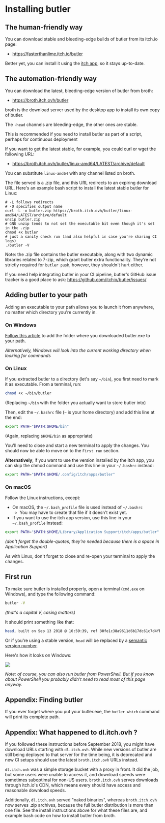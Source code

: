 
# Installing butler

## The human-friendly way

You can download stable and bleeding-edge builds of butler from its itch.io page:

  - <https://fasterthanlime.itch.io/butler>

Better yet, you can install it using the [itch app](https://itch.io/app), so it stays up-to-date.

## The automation-friendly way

You can download the latest, bleeding-edge version of butler from broth:

  - <https://broth.itch.ovh/butler>

broth is the download server used by the desktop app to install its own copy of butler.

The `-head` channels are bleeding-edge, the other ones are stable.

This is recommended if you need to install butler as part of a script, perhaps for continuous deployment

If you want to get the latest stable, for example, you could curl or wget the following URL:

  - <https://broth.itch.ovh/butler/linux-amd64/LATEST/archive/default>

You can substitute `linux-amd64` with any channel listed on broth.

The file served is a .zip file, and this URL redirects to an expiring download URL. Here's
an example bash script to install the latest stable butler for Linux:

```
# -L follows redirects
# -O specifies output name
curl -L -o butler.zip https://broth.itch.ovh/butler/linux-amd64/LATEST/archive/default
unzip butler.zip
# GNU unzip tends to not set the executable bit even though it's set in the .zip
chmod +x butler
# just a sanity check run (and also helpful in case you're sharing CI logs)
./butler -V
```

Note: the .zip file contains the butler executable, along with two dynamic
libraries related to 7-zip, which grant butler extra functionality. They're
not strictly required for `butler push`, however, they shouldn't hurt either.

If you need help integrating butler in your CI pipeline, butler's GitHub issue
tracker is a good place to ask: https://github.com/itchio/butler/issues/

## Adding butler to your path

Adding an executable to your path allows you to launch it from anywhere,
no matter which directory you're currently in.

### On Windows

[Follow this article](http://www.howtogeek.com/118594/how-to-edit-your-system-path-for-easy-command-line-access/) to add the folder where you downloaded butler.exe to your path.

*Alternatively, Windows will look into the current working directory when
looking for commands*

### On Linux

If you extracted butler to a directory (let's say `~/bin`), you first need
to mark it as executable. From a terminal, run:

```sh
chmod +x ~/bin/butler
```

(Replacing `~/bin` with the folder you actually want to store butler into)

Then, edit the `~/.bashrc` file (`~` is your home directory) and add this line
at the end:

```sh
export PATH="$PATH:$HOME/bin"
```

(Again, replacing `$HOME/bin` as appropriate)

You'll need to close and start a new terminal to apply the changes. You should
now be able to move on to the `First run` section.

**Alternatively**, if you want to use the version installed by the itch app,
you can skip the chmod command and use this line in your `~/.bashrc` instead:

```sh
export PATH="$PATH:$HOME/.config/itch/apps/butler"
```

### On macOS

Follow the Linux instructions, except:

  * On macOS, the `~/.bash_profile` file is used instead of `~/.bashrc`
    * You may have to create that file if it doesn't exist yet.
  * If you want to use the itch app version, use this line in your `~/.bash_profile` instead:

```sh
export PATH="$PATH:$HOME/Library/Application Support/itch/apps/butler"
```

*(don't forget the double-quotes, they're needed because there is a space in Application Support)*

As with Linux, don't forget to close and re-open your terminal to apply the changes.

## First run

To make sure butler is installed properly, open a terminal (`cmd.exe` on Windows),
and type the following command:

```bash
butler -V
```

*(that's a capital V, casing matters)*

It should print something like that:

```bash
head, built on Sep 13 2018 @ 10:59:39, ref 30fe1c38a9611d6b17dc61c7d4fb9582aa369d41
```

Or if you're using a stable version, `head` will be replaced by a [semantic version
number](http://semver.io/).

Here's how it looks on Windows:

![](images/butler-cmd-exe.png)

*Note: of course, you can also run butler from PowerShell. But if you know
about PowerShell you probably didn't need to read most of this page anyway.*

## Appendix: Finding butler

If you ever forget where you put your butler.exe, the `butler which` command
will print its complete path.

## Appendix: What happened to dl.itch.ovh ?

If you followed these instructions before September 2018, you might have
download URLs starting with `dl.itch.ovh`. While new versions of butler are
still being deployed to that server for the time being, it is deprecated
and new CI setups should use the latest `broth.itch.ovh` URLs instead.

`dl.itch.ovh` was a simple storage bucket with a proxy in front. It did
the job, but some users were unable to access it, and download speeds were
sometimes suboptimal for non-US users. `broth.itch.ovh` serves downloads
through itch.io's CDN, which means every should have access and reasonable
download speeds.

Additionally, `dl.itch.ovh` served "naked binaries", whereas `broth.itch.ovh`
now serves .zip archives, because the full butler distribution is more than
one file. See the install instructions above for what these files are, and
example bash code on how to install butler from broth.
